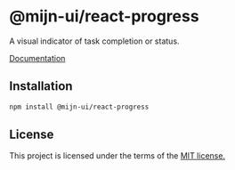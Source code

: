 
# @mijn-ui/react-progress

A visual indicator of task completion or status.

[Documentation](https://mijn-ui.vercel.app/docs/components/progress)

## Installation

```sh
npm install @mijn-ui/react-progress
```

## License

This project is licensed under the terms of the [MIT license.](https://github.com/mijn-ui/mijn-ui-react/blob/main/LICENSE)

